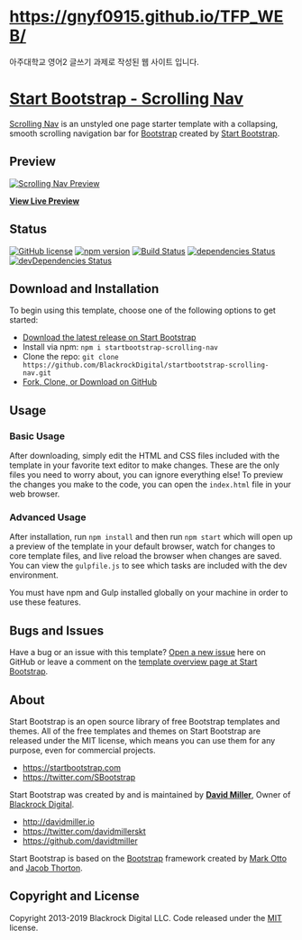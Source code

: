 # https://gnyf0915.github.io/TFP_WEB/

아주대학교 영어2 글쓰기 과제로 작성된 웹 사이트 입니다.

# [Start Bootstrap - Scrolling Nav](https://startbootstrap.com/template-overviews/scrolling-nav/)

[Scrolling Nav](http://startbootstrap.com/template-overviews/scrolling-nav/) is an unstyled one page starter template with a collapsing, smooth scrolling navigation bar for [Bootstrap](http://getbootstrap.com/) created by [Start Bootstrap](http://startbootstrap.com/).

## Preview

[![Scrolling Nav Preview](https://startbootstrap.com/assets/img/templates/scrolling-nav.jpg)](https://blackrockdigital.github.io/startbootstrap-scrolling-nav/)

**[View Live Preview](https://blackrockdigital.github.io/startbootstrap-scrolling-nav/)**

## Status

[![GitHub license](https://img.shields.io/badge/license-MIT-blue.svg)](https://raw.githubusercontent.com/BlackrockDigital/startbootstrap-scrolling-nav/master/LICENSE)
[![npm version](https://img.shields.io/npm/v/startbootstrap-scrolling-nav.svg)](https://www.npmjs.com/package/startbootstrap-scrolling-nav)
[![Build Status](https://travis-ci.org/BlackrockDigital/startbootstrap-scrolling-nav.svg?branch=master)](https://travis-ci.org/BlackrockDigital/startbootstrap-scrolling-nav)
[![dependencies Status](https://david-dm.org/BlackrockDigital/startbootstrap-scrolling-nav/status.svg)](https://david-dm.org/BlackrockDigital/startbootstrap-scrolling-nav)
[![devDependencies Status](https://david-dm.org/BlackrockDigital/startbootstrap-scrolling-nav/dev-status.svg)](https://david-dm.org/BlackrockDigital/startbootstrap-scrolling-nav?type=dev)

## Download and Installation

To begin using this template, choose one of the following options to get started:
* [Download the latest release on Start Bootstrap](https://startbootstrap.com/template-overviews/scrolling-nav/)
* Install via npm: `npm i startbootstrap-scrolling-nav`
* Clone the repo: `git clone https://github.com/BlackrockDigital/startbootstrap-scrolling-nav.git`
* [Fork, Clone, or Download on GitHub](https://github.com/BlackrockDigital/startbootstrap-scrolling-nav)

## Usage

### Basic Usage

After downloading, simply edit the HTML and CSS files included with the template in your favorite text editor to make changes. These are the only files you need to worry about, you can ignore everything else! To preview the changes you make to the code, you can open the `index.html` file in your web browser.

### Advanced Usage

After installation, run `npm install` and then run `npm start` which will open up a preview of the template in your default browser, watch for changes to core template files, and live reload the browser when changes are saved. You can view the `gulpfile.js` to see which tasks are included with the dev environment.

You must have npm and Gulp installed globally on your machine in order to use these features.

## Bugs and Issues

Have a bug or an issue with this template? [Open a new issue](https://github.com/BlackrockDigital/startbootstrap-scrolling-nav/issues) here on GitHub or leave a comment on the [template overview page at Start Bootstrap](http://startbootstrap.com/template-overviews/scrolling-nav/).

## About

Start Bootstrap is an open source library of free Bootstrap templates and themes. All of the free templates and themes on Start Bootstrap are released under the MIT license, which means you can use them for any purpose, even for commercial projects.

* https://startbootstrap.com
* https://twitter.com/SBootstrap

Start Bootstrap was created by and is maintained by **[David Miller](http://davidmiller.io/)**, Owner of [Blackrock Digital](http://blackrockdigital.io/).

* http://davidmiller.io
* https://twitter.com/davidmillerskt
* https://github.com/davidtmiller

Start Bootstrap is based on the [Bootstrap](http://getbootstrap.com/) framework created by [Mark Otto](https://twitter.com/mdo) and [Jacob Thorton](https://twitter.com/fat).

## Copyright and License

Copyright 2013-2019 Blackrock Digital LLC. Code released under the [MIT](https://github.com/BlackrockDigital/startbootstrap-scrolling-nav/blob/gh-pages/LICENSE) license.
